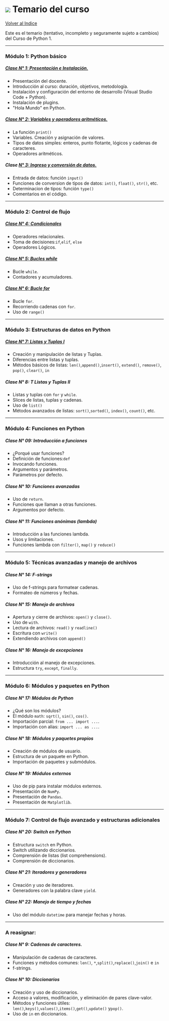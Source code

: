 # <span><img src="https://img.shields.io/badge/Python-FFD43B?style=for-the-badge&logo=python&logoColor=blue"/></span> Temario del curso 

[Volver al Indice](https://github.com/VintaBytes/Curso_Python_1/blob/main/README.md)



Este es el temario (tentativo, incompleto y seguramente sujeto a cambios) del Curso de Python 1.

----

### Módulo 1: Python básico

##### [Clase N° 1: Presentación e Instalación.](https://github.com/VintaBytes/Curso_Python_1/blob/main/Clase01/clase01.md)
* Presentación del docente.
* Introducción al curso: duración, objetivos, metodología.
* Instalación y configuración del entorno de desarrollo (Visual Studio Code + Python).
* Instalación de plugins.
* "Hola Mundo" en Python.

##### [Clase N° 2: Variables y operadores aritméticos.](https://github.com/VintaBytes/Curso_Python_1/blob/main/Clase02/readme.md)
* La función `print()`
* Variables. Creación y asignación de valores.
* Tipos de datos simples: enteros, punto flotante, lógicos y cadenas de caracteres.
* Operadores aritméticos.

##### Clase [N° 3: Ingreso y conversión de datos.](https://github.com/VintaBytes/Curso_Python_1/blob/main/Clase03/readme.md)
* Entrada de datos: función `input()`
* Funciones de conversion de tipos de datos: `int()`, `float()`, `str()`, etc.
* Determinacion de tipos: función `type()`
* Comentarios en el código.


----

### Módulo 2: Control de flujo

##### [Clase N° 4: Condicionales](https://github.com/VintaBytes/Curso_Python_1/blob/main/Clase04/readme.md)
* Operadores relacionales.
* Toma de decisiones:`if`,`elif`, `else`
* Operadores Lógicos.

##### [Clase N° 5: Bucles while](https://github.com/VintaBytes/Curso_Python_1/blob/main/Clase05/readme.md)
* Bucle `while`.
* Contadores y acumuladores.

##### [Clase N° 6: Bucle for](https://github.com/VintaBytes/Curso_Python_1/blob/main/Clase06/readme.md)
* Bucle `for`.
* Recorriendo cadenas con `for`.
* Uso de `range()`


----

### Módulo 3: Estructuras de datos en Python

##### [Clase N° 7: Listas y Tuplas I](https://github.com/VintaBytes/Curso_Python_1/tree/main/Clase07readme.md)
* Creación y manipulación de listas y Tuplas.
* Diferencias entre listas y tuplas.
* Métodos básicos de listas: `len()`,`append()`,`insert()`,
 `extend()`, `remove()`, `pop()`, `clear()`, `in`

##### Clase N° 8: T Listas y Tuplas II
* Listas y tuplas con `for` y `while`.
* Slices de listas, tuplas y cadenas.
* Uso de `list()`
* Métodos avanzados de listas: `sort()`,`sorted()`, `index()`, `count()`, etc.

----

### Módulo 4: Funciones en Python


##### Clase N° 09: Introducción a funciones
* ¿Porqué usar funciones?
* Definición de funciones:`def`
* Invocando funciones.
* Argumentos y parámetros.
* Parámetros por defecto.

##### Clase N° 10: Funciones avanzadas
* Uso de `return`.
* Funciones que llaman a otras funciones.
* Argumentos por defecto.

##### Clase N° 11: Funciones anónimas (lambda)
* Introducción a las funciones lambda.
* Usos y limitaciones.
* Funciones lambda con `filter()`, `map()` y `reduce()`

----

### Módulo 5: Técnicas avanzadas y manejo de archivos

##### Clase N° 14: F-strings
* Uso de f-strings para formatear cadenas.
* Formateo de números y fechas.

##### Clase N° 15: Manejo de archivos
* Apertura y cierre de archivos: `open()` y `close()`.
* Uso de `with`.
* Lectura de archivos: `read()` y `readline()`
* Escritura con `write()`
* Extendiendo archivos con `append()`

##### Clase N° 16: Manejo de excepciones
* Introducción al manejo de excepciones.
* Estructura `try`, `except`, `finally`.

----

### Módulo 6: Módulos y paquetes en Python

##### Clase N° 17: Módulos de Python
* ¿Qué son los módulos?
* El módulo `math`: `sqrt()`, `sin()`, `cos()`.
* Importación parcial: `from ... import ...`.
* Importación con alias: `import ... as ...`.

##### Clase N° 18: Módulos y paquetes propios
* Creación de módulos de usuario.
* Estructura de un paquete en Python.
* Importación de paquetes y submódulos.

##### Clase N° 19: Módulos externos
* Uso de pip para instalar módulos externos.
* Presentación de `NumPy`.
* Presentación de `Pandas`.
* Presentación de `Matplotlib`.


----

### Módulo 7: Control de flujo avanzado y estructuras adicionales

##### Clase N° 20: Switch en Python
* Estructura `switch` en Python.
* Switch utilizando diccionarios.
* Comprensión de listas (list comprehensions).
* Comprensión de diccionarios.

##### Clase N° 21: Iteradores y generadores
* Creación y uso de iteradores.
* Generadores con la palabra clave `yield`.

##### Clase N° 22: Manejo de tiempo y fechas
* Uso del módulo `datetime` para manejar fechas y horas.

----
### A reasignar:


##### Clase N° 9: Cadenas de caracteres.
* Manipulación de cadenas de caracteres.
* Funciones y métodos comunes: `len()`, `*`,`split()`,`replace()`,`join()` e `in`
* f-strings.

##### Clase N° 10: Diccionarios
* Creación y uso de diccionarios.
* Acceso a valores, modificación, y eliminación de pares clave-valor.
* Métodos y funciones útiles: `len()`,`keys()`,`values()`,`items()`,`get()`,`update()` y`pop()`.
* Uso de `in` en diccionarios.
